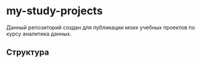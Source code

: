 # my-study-projects
Данный репозиторий создан для публикации моих учебных проектов по курсу аналитика данных.

## Структура
